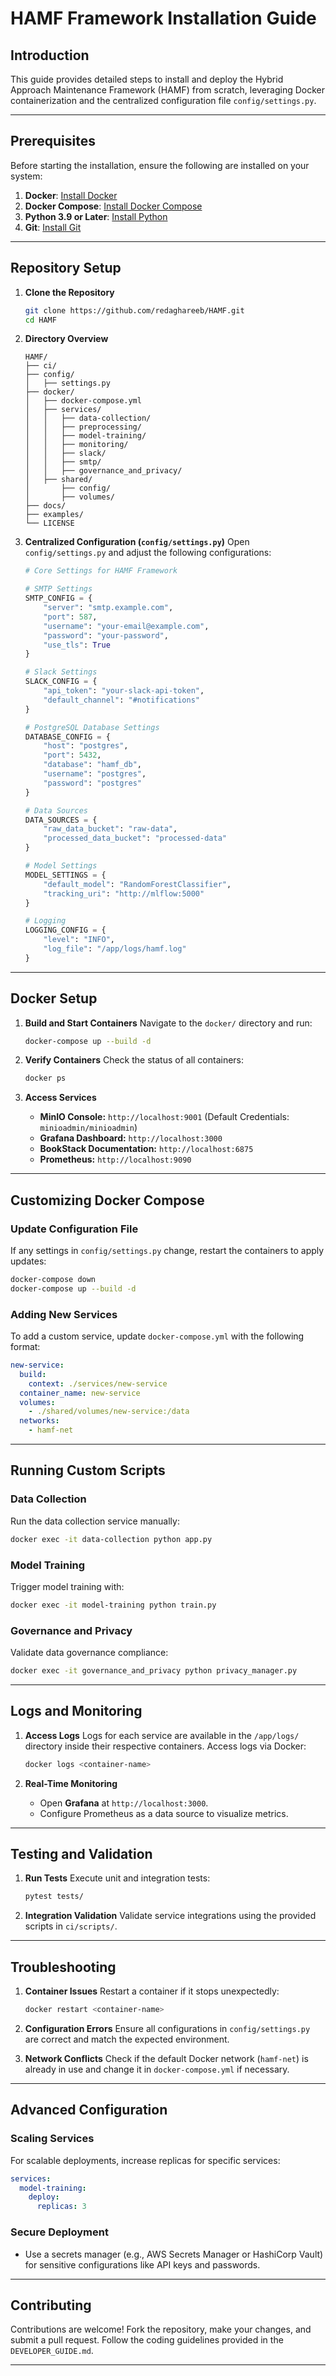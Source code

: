 # **HAMF Framework Installation Guide**

## **Introduction**
This guide provides detailed steps to install and deploy the Hybrid Approach Maintenance Framework (HAMF) from scratch, leveraging Docker containerization and the centralized configuration file `config/settings.py`.

---

## **Prerequisites**
Before starting the installation, ensure the following are installed on your system:

1. **Docker**: [Install Docker](https://docs.docker.com/get-docker/)
2. **Docker Compose**: [Install Docker Compose](https://docs.docker.com/compose/install/)
3. **Python 3.9 or Later**: [Install Python](https://www.python.org/downloads/)
4. **Git**: [Install Git](https://git-scm.com/book/en/v2/Getting-Started-Installing-Git)

---

## **Repository Setup**

1. **Clone the Repository**
   ```bash
   git clone https://github.com/redaghareeb/HAMF.git
   cd HAMF
   ```

2. **Directory Overview**
   ```
   HAMF/
   ├── ci/
   ├── config/
   │   ├── settings.py
   ├── docker/
   │   ├── docker-compose.yml
   │   ├── services/
   │   │   ├── data-collection/
   │   │   ├── preprocessing/
   │   │   ├── model-training/
   │   │   ├── monitoring/
   │   │   ├── slack/
   │   │   ├── smtp/
   │   │   ├── governance_and_privacy/
   │   ├── shared/
   │       ├── config/
   │       ├── volumes/
   ├── docs/
   ├── examples/
   └── LICENSE
   ```

3. **Centralized Configuration (`config/settings.py`)**
   Open `config/settings.py` and adjust the following configurations:

   ```python
   # Core Settings for HAMF Framework

   # SMTP Settings
   SMTP_CONFIG = {
       "server": "smtp.example.com",
       "port": 587,
       "username": "your-email@example.com",
       "password": "your-password",
       "use_tls": True
   }

   # Slack Settings
   SLACK_CONFIG = {
       "api_token": "your-slack-api-token",
       "default_channel": "#notifications"
   }

   # PostgreSQL Database Settings
   DATABASE_CONFIG = {
       "host": "postgres",
       "port": 5432,
       "database": "hamf_db",
       "username": "postgres",
       "password": "postgres"
   }

   # Data Sources
   DATA_SOURCES = {
       "raw_data_bucket": "raw-data",
       "processed_data_bucket": "processed-data"
   }

   # Model Settings
   MODEL_SETTINGS = {
       "default_model": "RandomForestClassifier",
       "tracking_uri": "http://mlflow:5000"
   }

   # Logging
   LOGGING_CONFIG = {
       "level": "INFO",
       "log_file": "/app/logs/hamf.log"
   }
   ```

---

## **Docker Setup**

1. **Build and Start Containers**
   Navigate to the `docker/` directory and run:
   ```bash
   docker-compose up --build -d
   ```

2. **Verify Containers**
   Check the status of all containers:
   ```bash
   docker ps
   ```

3. **Access Services**
   - **MinIO Console:** `http://localhost:9001` (Default Credentials: `minioadmin/minioadmin`)
   - **Grafana Dashboard:** `http://localhost:3000`
   - **BookStack Documentation:** `http://localhost:6875`
   - **Prometheus:** `http://localhost:9090`

---

## **Customizing Docker Compose**

### **Update Configuration File**
If any settings in `config/settings.py` change, restart the containers to apply updates:
```bash
docker-compose down
docker-compose up --build -d
```

### **Adding New Services**
To add a custom service, update `docker-compose.yml` with the following format:
```yaml
new-service:
  build:
    context: ./services/new-service
  container_name: new-service
  volumes:
    - ./shared/volumes/new-service:/data
  networks:
    - hamf-net
```

---

## **Running Custom Scripts**

### **Data Collection**
Run the data collection service manually:
```bash
docker exec -it data-collection python app.py
```

### **Model Training**
Trigger model training with:
```bash
docker exec -it model-training python train.py
```

### **Governance and Privacy**
Validate data governance compliance:
```bash
docker exec -it governance_and_privacy python privacy_manager.py
```

---

## **Logs and Monitoring**

1. **Access Logs**
   Logs for each service are available in the `/app/logs/` directory inside their respective containers. Access logs via Docker:
   ```bash
   docker logs <container-name>
   ```

2. **Real-Time Monitoring**
   - Open **Grafana** at `http://localhost:3000`.
   - Configure Prometheus as a data source to visualize metrics.

---

## **Testing and Validation**

1. **Run Tests**
   Execute unit and integration tests:
   ```bash
   pytest tests/
   ```

2. **Integration Validation**
   Validate service integrations using the provided scripts in `ci/scripts/`.

---

## **Troubleshooting**

1. **Container Issues**
   Restart a container if it stops unexpectedly:
   ```bash
   docker restart <container-name>
   ```

2. **Configuration Errors**
   Ensure all configurations in `config/settings.py` are correct and match the expected environment.

3. **Network Conflicts**
   Check if the default Docker network (`hamf-net`) is already in use and change it in `docker-compose.yml` if necessary.

---

## **Advanced Configuration**

### **Scaling Services**
For scalable deployments, increase replicas for specific services:
```yaml
services:
  model-training:
    deploy:
      replicas: 3
```

### **Secure Deployment**
- Use a secrets manager (e.g., AWS Secrets Manager or HashiCorp Vault) for sensitive configurations like API keys and passwords.

---

## **Contributing**

Contributions are welcome! Fork the repository, make your changes, and submit a pull request. Follow the coding guidelines provided in the `DEVELOPER_GUIDE.md`.

---
